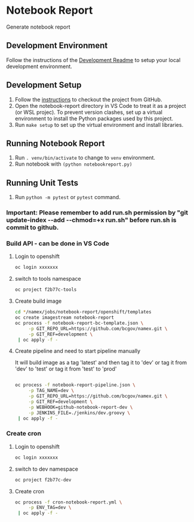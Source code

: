 # Notebook Report

Generate notebook report

## Development Environment

Follow the instructions of the [Development Readme](https://github.com/bcgov/entity/blob/master/docs/development.md)
to setup your local development environment.

## Development Setup

1. Follow the [instructions](https://github.com/bcgov/entity/blob/master/docs/setup-forking-workflow.md) to checkout the project from GitHub.
2. Open the notebook-report directory in VS Code to treat it as a project (or WSL projec). To prevent version clashes, set up a virtual environment to install the Python packages used by this project.
3. Run `make setup` to set up the virtual environment and install libraries.

## Running Notebook Report

1. Run `. venv/bin/activate` to change to `venv` environment.
2. Run notebook with `(python notebookreport.py)`

## Running Unit Tests

1. Run `python -m pytest` or `pytest` command.

### Important: Please remember to add run.sh permission by "git update-index --add --chmod=+x run.sh" before run.sh is commit to github. 
### Build API - can be done in VS Code

1. Login to openshift

   ```sh
   oc login xxxxxxx
   ```

2. switch to tools namespace

   ```sh
   oc project f2b77c-tools
   ```

3. Create build image

   ```sh
   cd */namex/jobs/notebook-report/openshift/templates
   oc create imagestream notebook-report
   oc process -f notebook-report-bc-template.json \
        -p GIT_REPO_URL=https://github.com/bcgov/namex.git \
        -p GIT_REF=development \
    | oc apply -f -
   ```

4. Create pipeline and need to start pipeline manually

   It will build image as a tag 'latest' and then tag it to 'dev'
   or tag it from 'dev' to 'test'
   or tag it from 'test' to 'prod'  

   ```sh

   oc process -f notebook-report-pipeline.json \
        -p TAG_NAME=dev \
        -p GIT_REPO_URL=https://github.com/bcgov/namex.git \
        -p GIT_REF=development \
        -p WEBHOOK=github-notebook-report-dev \
        -p JENKINS_FILE=./jenkins/dev.groovy \
    | oc apply -f -
   ```

### Create cron

1. Login to openshift

   ```sh
   oc login xxxxxxx
   ```

2. switch to dev namespace

   ```sh
   oc project f2b77c-dev
   ```

3. Create cron

   ```sh
   oc process -f cron-notebook-report.yml \
        -p ENV_TAG=dev \
    | oc apply -f -
   ```

